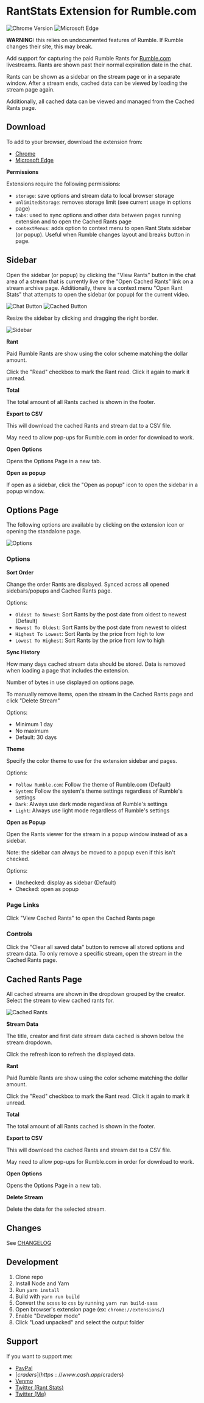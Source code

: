 # RantStats Extension for Rumble.com

![Chrome Version](https://img.shields.io/chrome-web-store/v/liahjgfmodjgeakahommamnmbjgicpmh?style=flat-square)
![Microsoft Edge](https://img.shields.io/badge/dynamic/json?label=microsoft%20edge%20add-on&query=%24.version&url=https%3A%2F%2Fmicrosoftedge.microsoft.com%2Faddons%2Fgetproductdetailsbycrxid%2Fdfhpfnfhllhmfmkcambimnafeklpgkdm&style=flat-square)

**WARNING:** this relies on undocumented features of Rumble. If Rumble changes their site, this may break.

Add support for capturing the paid Rumble Rants for [Rumble.com](https://rumble.com/) livestreams.
Rants are shown past their normal expiration date in the chat.

Rants can be shown as a sidebar on the stream page or in a separate window. After a stream ends, cached data can be
viewed by loading the stream page again.

Additionally, all cached data can be viewed and managed from the Cached Rants page.

## Download

To add to your browser, download the extension from:

-   [Chrome](https://chrome.google.com/webstore/detail/rantstats-extension-for-r/liahjgfmodjgeakahommamnmbjgicpmh)
-   [Microsoft Edge](https://microsoftedge.microsoft.com/addons/detail/dfhpfnfhllhmfmkcambimnafeklpgkdm)

**Permissions**

Extensions require the following permissions:

-   `storage`: save options and stream data to local browser storage
-   `unlimitedStorage`: removes storage limit (see current usage in options page)
-   `tabs`: used to sync options and other data between pages running extension and to open the Cached Rants page
-   `contextMenus`: adds option to context menu to open Rant Stats sidebar (or popup). Useful when Rumble changes layout and breaks button in page.

## Sidebar

Open the sidebar (or popup) by clicking the "View Rants" button in the chat area of a stream that is currently live or the "Open Cached Rants" link on a stream archive page. Additionally, there is a context menu "Open Rant Stats" that attempts to open the sidebar (or popup) for the current video.

![Chat Button](images/chat-small.png) ![Cached Button](images/cached-button.png)

Resize the sidebar by clicking and dragging the right border.

![Sidebar](images/page-small.png)

**Rant**

Paid Rumble Rants are show using the color scheme matching the dollar amount.

Click the "Read" checkbox to mark the Rant read. Click it again to mark it unread.

**Total**

The total amount of all Rants cached is shown in the footer.

**Export to CSV**

This will download the cached Rants and stream dat to a CSV file.

May need to allow pop-ups for Rumble.com in order for download to work.

**Open Options**

Opens the Options Page in a new tab.

**Open as popup**

If open as a sidebar, click the "Open as popup" icon to open the sidebar in a popup window.

## Options Page

The following options are available by clicking on the extension icon or opening the standalone page.

![Options](images/options-popup.png)

### Options

**Sort Order**

Change the order Rants are displayed. Synced across all opened sidebars/popups and Cached Rants page.

Options:

-   `Oldest To Newest`: Sort Rants by the post date from oldest to newest (Default)
-   `Newest To Oldest`: Sort Rants by the post date from newest to oldest
-   `Highest To Lowest`: Sort Rants by the price from high to low
-   `Lowest To Highest`: Sort Rants by the price from low to high

**Sync History**

How many days cached stream data should be stored. Data is removed when loading a page that includes the extension.

Number of bytes in use displayed on options page.

To manually remove items, open the stream in the Cached Rants page and click "Delete Stream"

Options:

-   Minimum 1 day
-   No maximum
-   Default: 30 days

**Theme**

Specify the color theme to use for the extension sidebar and pages.

Options:

-   `Follow Rumble.com`: Follow the theme of Rumble.com (Default)
-   `System`: Follow the system's theme settings regardless of Rumble's settings
-   `Dark`: Always use dark mode regardless of Rumble's settings
-   `Light`: Always use light mode regardless of Rumble's settings

**Open as Popup**

Open the Rants viewer for the stream in a popup window instead of as a sidebar.

Note: the sidebar can always be moved to a popup even if this isn't checked.

Options:

-   Unchecked: display as sidebar (Default)
-   Checked: open as popup

### Page Links

Click "View Cached Rants" to open the Cached Rants page

### Controls

Click the "Clear all saved data" button to remove all stored options and stream data.
To only remove a specific stream, open the stream in the Cached Rants page.

## Cached Rants Page

All cached streams are shown in the dropdown grouped by the creator. Select the stream to view cached rants for.

![Cached Rants](images/cached-rants-page.png)

**Stream Data**

The title, creator and first date stream data cached is shown below the stream dropdown.

Click the refresh icon to refresh the displayed data.

**Rant**

Paid Rumble Rants are show using the color scheme matching the dollar amount.

Click the "Read" checkbox to mark the Rant read. Click it again to mark it unread.

**Total**

The total amount of all Rants cached is shown in the footer.

**Export to CSV**

This will download the cached Rants and stream dat to a CSV file.

May need to allow pop-ups for Rumble.com in order for download to work.

**Open Options**

Opens the Options Page in a new tab.

**Delete Stream**

Delete the data for the selected stream.

## Changes

See [CHANGELOG](CHANGELOG.md)

## Development

1. Clone repo
2. Install Node and Yarn
3. Run `yarn install`
4. Build with `yarn run build`
5. Convert the `scsss` to `css` by running `yarn run build-sass`
6. Open browser's extension page (ex: `chrome://extensions/`)
7. Enable "Developer mode"
8. Click "Load unpacked" and select the output folder

## Support

If you want to support me:

-   [PayPal](https://www.paypal.me/stevencrader)
-   [$craders](https://www.cash.app/$craders)
-   [Venmo](https://venmo.com/code?user_id=467277291978752568&created=1654152122)
-   [Twitter (Rant Stats)](https://twitter.com/stevencrader)
-   [Twitter (Me)](https://twitter.com/rantstats_com)
